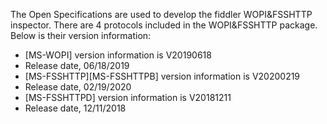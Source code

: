 The Open Specifications are used to develop the fiddler WOPI&FSSHTTP inspector. There are 4 protocols included in the WOPI&FSSHTTP package. Below is their version information:

- [MS-WOPI] version information is V20190618
- Release date, 06/18/2019
- [MS-FSSHTTP][MS-FSSHTTPB] version information is V20200219
- Release date, 02/19/2020
- [MS-FSSHTTPD] version information is V20181211
- Release date, 12/11/2018